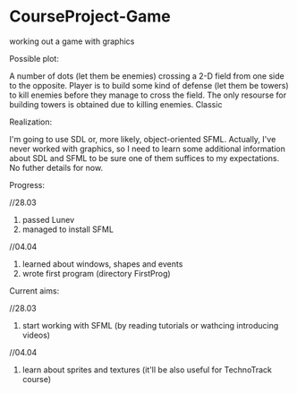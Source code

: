 # CourseProject-Game
working out a game with graphics


Possible plot:

A number of dots (let them be enemies) crossing a 2-D field from one side to the opposite. Player is to build some kind of defense (let them be towers) to kill enemies before they manage to cross the field. The only resourse for building towers is obtained due to killing enemies. Classic

Realization:

I'm going to use SDL or, more likely, object-oriented SFML. Actually, I've never worked with graphics, so I need to learn some additional information about SDL and SFML to be sure one of them suffices to my expectations. No futher details for now.

Progress:

//28.03
1) passed Lunev
2) managed to install SFML

//04.04
1) learned about windows, shapes and events
2) wrote first program (directory FirstProg)

Current aims:

//28.03
1) start working with SFML (by reading tutorials or wathcing introducing videos)

//04.04
1) learn about sprites and textures (it'll be also useful for TechnoTrack course)


